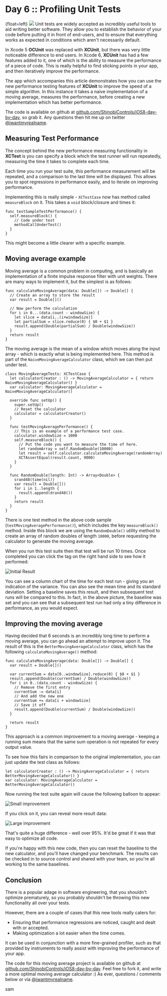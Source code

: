 # Day 6 :: Profiling Unit Tests

{float=left}
![](images/06/thumbnail.png)
Unit tests are widely accepted as incredibly useful tools to aid writing better
software. They allow you to establish the behavior of your code before putting
it in front of end-users, and to ensure that everything works as expected in
conditions which aren't necessarily default.

In Xcode 5 __OCUnit__ was replaced with __XCUnit__, but there was very little
noticeable difference to end users. In Xcode 6, __XCUnit__ has had a few features
added to it, one of which is the ability to measure the performance of a piece
of code. This is really helpful to find sticking points in your app, and then
iteratively improve the performance.

The app which accompanies this article demonstrates how you can use the
new performance testing features of __XCUnit__ to improve the speed of a simple
algorithm. In this instance it takes a naive implementation of a moving average,
measures the performance, before creating a new implementation which has better
performance.

The code is available on github at [github.com/ShinobiControls/iOS8-day-by-day](https://github.com/ShinobiControls/iOS8-day-by-day),
so grab it. Any questions then hit me up on twitter [@iwantmyrealname](https://twitter.com/iwantmyrealname).


## Measuring Test Performance

The concept behind the new performance measuring functionality in __XCTest__ is
you can specify a block which the test runner will run repeatedly, measuring the
time it takes to complete each time.

Each time you run your test suite, this performance measurement will be repeated,
and a comparison to the last time will be displayed. This allows you to spot
regressions in performance easily, and to iterate on improving performance.

Implementing this is really simple - `XCTestCase` now has method called
`measureBlock` on it. This takes a `void` block/closure and times it:

    func testSampleTestPerformance() {
      self.measureBlock() {
        // Code under test
        methodCallUnderTest()
      }
    }

This might become a little clearer with a specific example.

## Moving average example

Moving average is a common problem in computing, and is basically an implementation
of a finite impulse response filter with unit weights. There are many ways to
implement it, but the simplest is as follows:

    func calculateMovingAverage(data: Double[]) -> Double[] {
      // Create an array to store the result
      var result = Double[]()

      // Now perform the calculation
      for i in 0...(data.count - windowSize) {
        let slice = data[i..(i+windowSize)]
        let partialSum = slice.reduce(0) { $0 + $1 }
        result.append(Double(partialSum) / Double(windowSize))
      }
      return result
    }

The moving average is the mean of a window which moves along the input array - which
is exactly what is being implemented here. This method is part of the
`NaiveMovingAverageCalculator` class, which we can then put under test.

    class MovingAverageTests: XCTestCase {
      let calculatorCreator : () -> MovingAverageCalculator = { return NaiveMovingAverageCalculator() }
      var calculator: MovingAverageCalculator = NaiveMovingAverageCalculator()

      override func setUp() {
        super.setUp()
        // Reset the calculator
        calculator = calculatorCreator()
      }

      func testMovingAveragePerformance() {
        // This is an example of a performance test case.
        calculator.windowSize = 1000
        self.measureBlock() {
          // Put the code you want to measure the time of here.
          let randomArray = self.RandomDouble(10000)
          let result = self.calculator.calculateMovingAverage(randomArray)
          XCTAssertEqual(result.count, 9000)
        }
      }

      func RandomDouble(length: Int) -> Array<Double> {
        srand48(time(nil))
        var result = Double[]()
        for i in 1..length {
          result.append(drand48())
        }
        return result
      }
    }

There is one test method in the above code sample (`testMovingAveragePerformance()`),
which includes the key `measureBlock()` method. Inside this block we are using
the `RandomDouble()` utility method to create an array of random doubles of length
`10000`, before requesting the calculator to generate the moving average.

When you run this test suite then that test will be run 10 times. Once completed
you can click the tag on the right hand side to see how it performed:

![Initial Result](images/06/setting_the_baseline.png)

You can see a column chart of the time for each test run - giving you an indication
of the variance. You can also see the mean time and its standard deviation. Setting
a baseline saves this result, and then subsequent test runs will be compared to
this. In fact, in the above picture, the baseline was set and you can see that
a subsequent test run had only a tiny difference in performance, as you would expect.


## Improving the moving average

Having decided that 6 seconds is an incredibly long time to perform a moving
average, you can go ahead an attempt to improve upon it. The result of this
is the `BetterMovingAverageCalculator` class, which has the following
`calculateMovingAverage()` method:

    func calculateMovingAverage(data: Double[]) -> Double[] {
      var result = Double[]()

      var currentSum = data[0..windowSize].reduce(0) { $0 + $1 }
      result.append(Double(currentSum) / Double(windowSize))
      for i in 0..(data.count - windowSize) {
        // Remove the first entry
        currentSum -= data[i]
        // And add the new one
        currentSum += data[i + windowSize]
        // Save it off
        result.append(Double(currentSum) / Double(windowSize))
      }

      return result
    }

This approach is a common improvement to a moving average - keeping a running
sum means that the same sum operation is not repeated for every output value.

To see how this fairs in comparison to the original implementation, you can just
update the test class as follows:

    let calculatorCreator : () -> MovingAverageCalculator = { return BetterMovingAverageCalculator() }
    var calculator: MovingAverageCalculator = BetterMovingAverageCalculator()

Now running the test suite again will cause the following balloon to appear:

![Small improvement](images/06/small_improvement_pic.png)

If you click on it, you can reveal more result data:

![Large improvement](images/06/large_improvement_pic.png)

That's quite a huge difference - well over 95%. It'd be great if it was that easy
to optimize all code.

If you're happy with this new code, then you can reset the baseline to the new
calculator, and you'll have changed your benchmark. The results can be checked
in to source control and shared with your team, so you're all working to the same
baselines.


## Conclusion

There is a popular adage in software engineering, that you shouldn't optimize
prematurely, so you probably shouldn't be throwing this new functionality all
over your tests.

However, there are a couple of cases that this new tools really caters for:

- Ensuring that performance regressions are noticed, caught and dealt with or
accepted.
- Making optimization a lot easier when the time comes.

It can be used in conjunction with a more fine-grained profiler, such as that
provided by instruments to really assist with improving the performance of your
app.

The code for this moving average project is available on github at
[github.com/ShinobiControls/iOS8-day-by-day](https://github.com/ShinobiControls/iOS8-day-by-day).
Feel free to fork it, and write a more optimal moving average calculator :)
As ever, questions / comments below or via [@iwantmyrealname](https://twitter.com/iwantmyrealname).


sam

